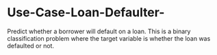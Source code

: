 # Use-Case-Loan-Defaulter-
Predict whether a borrower will default on a loan. This is a binary classification problem where the target variable is whether the loan was defaulted or not.
